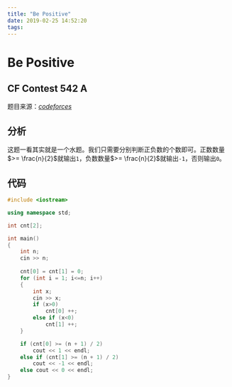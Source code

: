 ```yaml
---
title: "Be Positive"
date: 2019-02-25 14:52:20
tags: 
---
```


# Be Positive 

## CF Contest 542 A

<!--more-->

题目来源：[_codeforces_](https://codeforces.com/problemset/problem/1130/A)

## 分析

这题一看其实就是一个水题。我们只需要分别判断正负数的个数即可。正数数量$>= \frac{n}{2}$就输出`1`，负数数量$>= \frac{n}{2}$就输出`-1`，否则输出`0`。

## 代码

```C++
#include <iostream>

using namespace std;

int cnt[2];

int main()
{
    int n;
    cin >> n;
    
    cnt[0] = cnt[1] = 0;
    for (int i = 1; i<=n; i++)
    {
        int x;
        cin >> x;
        if (x>0)
            cnt[0] ++;
        else if (x<0)
            cnt[1] ++;
    }

    if (cnt[0] >= (n + 1) / 2)
        cout << 1 << endl;
    else if (cnt[1] >= (n + 1) / 2)
        cout << -1 << endl;
    else cout << 0 << endl;
}
```